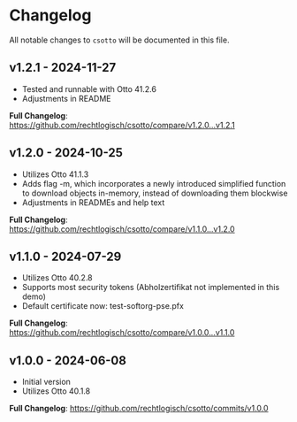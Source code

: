 # Changelog

All notable changes to `csotto` will be documented in this file.

## v1.2.1 - 2024-11-27
- Tested and runnable with Otto 41.2.6
- Adjustments in README

**Full Changelog**: https://github.com/rechtlogisch/csotto/compare/v1.2.0...v1.2.1

## v1.2.0 - 2024-10-25
- Utilizes Otto 41.1.3
- Adds flag -m, which incorporates a newly introduced simplified function to download objects in-memory, instead of downloading them blockwise
- Adjustments in READMEs and help text

**Full Changelog**: https://github.com/rechtlogisch/csotto/compare/v1.1.0...v1.2.0

## v1.1.0 - 2024-07-29
- Utilizes Otto 40.2.8
- Supports most security tokens (Abholzertifikat not implemented in this demo)
- Default certificate now: test-softorg-pse.pfx

**Full Changelog**: https://github.com/rechtlogisch/csotto/compare/v1.0.0...v1.1.0

## v1.0.0 - 2024-06-08
- Initial version
- Utilizes Otto 40.1.8

**Full Changelog**: https://github.com/rechtlogisch/csotto/commits/v1.0.0
